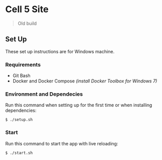 # Cell 5 Site
> Old build

## Set Up
These set up instructions are for Windows machine.

### Requirements
- Git Bash
- Docker and Docker Compose _(install Docker Toolbox for Windows 7)_

### Environment and Dependecies
Run this command when setting up for the first time or when installing dependencies:
```
$ ./setup.sh
```

### Start
Run this command to start the app with live reloading:
```
$ ./start.sh
```